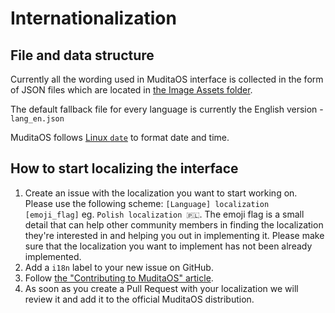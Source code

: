 # Internationalization

## File and data structure

Currently all the wording used in MuditaOS interface is collected in the form of JSON files which are located in [the Image Assets folder](../image/assets/lang/).

The default fallback file for every language is currently the English version - `lang_en.json`

MuditaOS follows [Linux `date`](https://man7.org/linux/man-pages/man1/date.1.html) to format date and time. 

## How to start localizing the interface

1. Create an issue with the localization you want to start working on. Please use the following scheme: `[Language] localization [emoji_flag]` eg. `Polish localization 🇵🇱`. The emoji flag is a small detail that can help other community members in finding the localization they're interested in and helping you out in implementing it. Please make sure that the localization you want to implement has not been already implemented.
2. Add a `i18n` label to your new issue on GitHub.
3. Follow [the "Contributing to MuditaOS" article](../CONTRIBUTING.md).
4. As soon as you create a Pull Request with your localization we will review it and add it to the official MuditaOS distribution.
